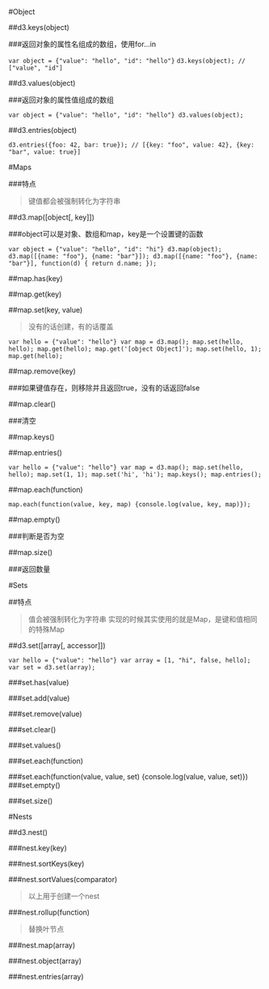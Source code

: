 #Object

##d3.keys(object)

###返回对象的属性名组成的数组，使用for...in

`var object = {"value": "hello", "id": "hello"}`
`d3.keys(object); // ["value", "id"]`

##d3.values(object)

###返回对象的属性值组成的数组

`var object = {"value": "hello", "id": "hello"}
d3.values(object);`

##d3.entries(object)

`d3.entries({foo: 42, bar: true}); // [{key: "foo", value: 42}, {key: "bar", value: true}]`

#Maps

###特点

>键值都会被强制转化为字符串

##d3.map([object[, key]])

###object可以是对象、数组和map，key是一个设置键的函数

`var object = {"value": "hello", "id": "hi"}
d3.map(object);
d3.map([{name: "foo"}, {name: "bar"}]);
d3.map([{name: "foo"}, {name: "bar"}], function(d) { return d.name; });`

##map.has(key)

##map.get(key)

##map.set(key, value)

>没有的话创建，有的话覆盖

`var hello = {"value": "hello"}
var map = d3.map();
map.set(hello, hello);
map.get(hello);
map.get('[object Object]');
map.set(hello, 1);
map.get(hello);`

##map.remove(key)

###如果键值存在，则移除并且返回true，没有的话返回false

##map.clear()

###清空

##map.keys()

##map.entries()

`var hello = {"value": "hello"}
var map = d3.map();
map.set(hello, hello);
map.set(1, 1);
map.set('hi', 'hi');
map.keys();
map.entries();`

##map.each(function)

`map.each(function(value, key, map) {console.log(value, key, map)});`

##map.empty()

###判断是否为空

##map.size()

###返回数量

#Sets

##特点

>值会被强制转化为字符串
>实现的时候其实使用的就是Map，是键和值相同的特殊Map

##d3.set([array[, accessor]])

`var hello = {"value": "hello"}
var array = [1, "hi", false, hello];
var set = d3.set(array);`

###set.has(value)

###set.add(value)

###set.remove(value)

###set.clear()

###set.values()

###set.each(function)

###set.each(function(value, value, set) {console.log(value, value, set)})
###set.empty()

###set.size()

#Nests

##d3.nest()

###nest.key(key)

###nest.sortKeys(key)

###nest.sortValues(comparator)

>以上用于创建一个nest

###nest.rollup(function)

>替换叶节点

###nest.map(array)

###nest.object(array)

###nest.entries(array)
